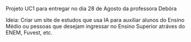 Projeto UC1 para entregar no dia 28 de Agosto da professora Debóra
 
Ideia: Criar um site de estudos que usa IA para auxiliar alunos do Ensino Médio ou pessoas que desejam ingressar no Ensino Superior atráves do ENEM, Fuvest, etc. 
